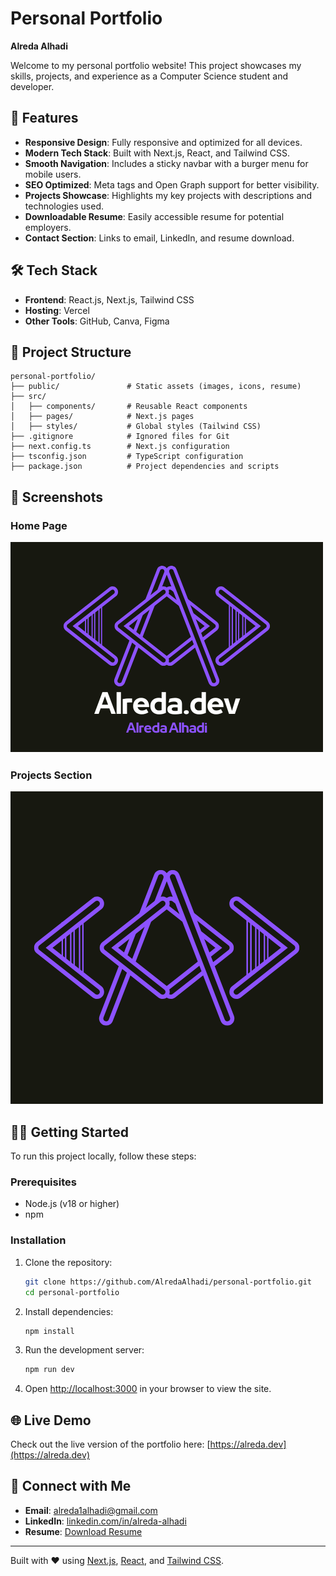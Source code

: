 # Personal Portfolio
**Alreda Alhadi**  

Welcome to my personal portfolio website! This project showcases my skills, projects, and experience as a Computer Science student and developer.

## 🚀 Features

- **Responsive Design**: Fully responsive and optimized for all devices.
- **Modern Tech Stack**: Built with Next.js, React, and Tailwind CSS.
- **Smooth Navigation**: Includes a sticky navbar with a burger menu for mobile users.
- **SEO Optimized**: Meta tags and Open Graph support for better visibility.
- **Projects Showcase**: Highlights my key projects with descriptions and technologies used.
- **Downloadable Resume**: Easily accessible resume for potential employers.
- **Contact Section**: Links to email, LinkedIn, and resume download.

## 🛠️ Tech Stack

- **Frontend**: React.js, Next.js, Tailwind CSS
- **Hosting**: Vercel
- **Other Tools**: GitHub, Canva, Figma

## 📂 Project Structure

```
personal-portfolio/
├── public/               # Static assets (images, icons, resume)
├── src/
│   ├── components/       # Reusable React components
│   ├── pages/            # Next.js pages
│   ├── styles/           # Global styles (Tailwind CSS)
├── .gitignore            # Ignored files for Git
├── next.config.ts        # Next.js configuration
├── tsconfig.json         # TypeScript configuration
├── package.json          # Project dependencies and scripts
```

## 📸 Screenshots

### Home Page
![Home Page](public/alreda-dev-social-banner.png)

### Projects Section
![Projects Section](public/alreda-dev-logo.png)

## 🧑‍💻 Getting Started

To run this project locally, follow these steps:

### Prerequisites

- Node.js (v18 or higher)
- npm

### Installation

1. Clone the repository:
   ```bash
   git clone https://github.com/AlredaAlhadi/personal-portfolio.git
   cd personal-portfolio
   ```

2. Install dependencies:
   ```bash
   npm install
   ```

3. Run the development server:
   ```bash
   npm run dev
   ```

4. Open [http://localhost:3000](http://localhost:3000) in your browser to view the site.

## 🌐 Live Demo

Check out the live version of the portfolio here: [https://alreda.dev](https://alreda.dev)

## 🤝 Connect with Me

- **Email**: [alreda1alhadi@gmail.com](mailto:alreda1alhadi@gmail.com)
- **LinkedIn**: [linkedin.com/in/alreda-alhadi](https://www.linkedin.com/in/alreda-alhadi)
- **Resume**: [Download Resume](public/Resume.pdf)

---

Built with ❤️ using [Next.js](https://nextjs.org), [React](https://reactjs.org), and [Tailwind CSS](https://tailwindcss.com).
